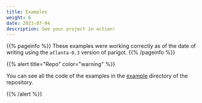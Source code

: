 ```yaml
---
title: Examples
weight: 6
date: 2023-07-04
description: See your project in action!
---
```


{{% pageinfo %}}
These examples were working correctly as of the date of writing using
the `atlanta-0.3` version of parigot.
{{% /pageinfo %}}

{{% alert title="Repo" color="warning" %}}

You can see all the code of the examples in the [example](https://github.com/iansmith/parigot/tree/master/example)
directory  of the repository.

{{% /alert %}}
